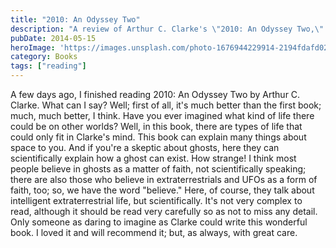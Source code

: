 ```yaml
---
title: "2010: An Odyssey Two"
description: "A review of Arthur C. Clarke's \"2010: An Odyssey Two,\" highlighting its superiority over the first book, Clarke's imaginative extraterrestrial life, and a scientific explanation for the existence of ghosts."
pubDate: 2014-05-15
heroImage: 'https://images.unsplash.com/photo-1676944229914-2194fdafd024?ixlib=rb-4.1.0&q=85&fm=jpg&crop=entropy&cs=srgb'
category: Books
tags: ["reading"]
---
```


A few days ago, I finished reading 2010: An Odyssey Two by Arthur C. Clarke. What can I say? Well; first of all, it's much better than the first book; much, much better, I think. Have you ever imagined what kind of life there could be on other worlds? Well, in this book, there are types of life that could only fit in Clarke's mind. This book can explain many things about space to you. And if you're a skeptic about ghosts, here they can scientifically explain how a ghost can exist. How strange! I think most people believe in ghosts as a matter of faith, not scientifically speaking; there are also those who believe in extraterrestrials and UFOs as a form of faith, too; so, we have the word "believe." Here, of course, they talk about intelligent extraterrestrial life, but scientifically. It's not very complex to read, although it should be read very carefully so as not to miss any detail. Only someone as daring to imagine as Clarke could write this wonderful book. I loved it and will recommend it; but, as always, with great care.